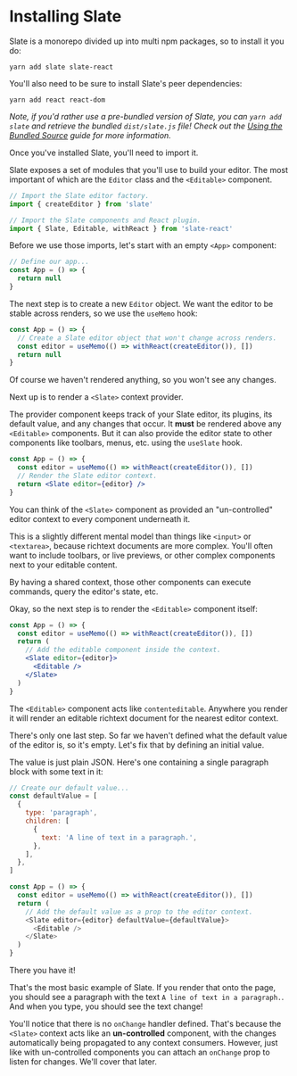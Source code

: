# Installing Slate

Slate is a monorepo divided up into multi npm packages, so to install it you do:

```
yarn add slate slate-react
```

You'll also need to be sure to install Slate's peer dependencies:

```
yarn add react react-dom
```

_Note, if you'd rather use a pre-bundled version of Slate, you can `yarn add slate` and retrieve the bundled `dist/slate.js` file! Check out the [Using the Bundled Source](./using-the-bundled-source.md) guide for more information._

Once you've installed Slate, you'll need to import it.

Slate exposes a set of modules that you'll use to build your editor. The most important of which are the `Editor` class and the `<Editable>` component.

```js
// Import the Slate editor factory.
import { createEditor } from 'slate'

// Import the Slate components and React plugin.
import { Slate, Editable, withReact } from 'slate-react'
```

Before we use those imports, let's start with an empty `<App>` component:

```jsx
// Define our app...
const App = () => {
  return null
}
```

The next step is to create a new `Editor` object. We want the editor to be stable across renders, so we use the `useMemo` hook:

```jsx
const App = () => {
  // Create a Slate editor object that won't change across renders.
  const editor = useMemo(() => withReact(createEditor()), [])
  return null
}
```

Of course we haven't rendered anything, so you won't see any changes.

Next up is to render a `<Slate>` context provider.

The provider component keeps track of your Slate editor, its plugins, its default value, and any changes that occur. It **must** be rendered above any `<Editable>` components. But it can also provide the editor state to other components like toolbars, menus, etc. using the `useSlate` hook.

```jsx
const App = () => {
  const editor = useMemo(() => withReact(createEditor()), [])
  // Render the Slate editor context.
  return <Slate editor={editor} />
}
```

You can think of the `<Slate>` component as provided an "un-controlled" editor context to every component underneath it.

This is a slightly different mental model than things like `<input>` or `<textarea>`, because richtext documents are more complex. You'll often want to include toolbars, or live previews, or other complex components next to your editable content.

By having a shared context, those other components can execute commands, query the editor's state, etc.

Okay, so the next step is to render the `<Editable>` component itself:

```jsx
const App = () => {
  const editor = useMemo(() => withReact(createEditor()), [])
  return (
    // Add the editable component inside the context.
    <Slate editor={editor}>
      <Editable />
    </Slate>
  )
}
```

The `<Editable>` component acts like `contenteditable`. Anywhere you render it will render an editable richtext document for the nearest editor context.

There's only one last step. So far we haven't defined what the default value of the editor is, so it's empty. Let's fix that by defining an initial value.

The value is just plain JSON. Here's one containing a single paragraph block with some text in it:

```js
// Create our default value...
const defaultValue = [
  {
    type: 'paragraph',
    children: [
      {
        text: 'A line of text in a paragraph.',
      },
    ],
  },
]

const App = () => {
  const editor = useMemo(() => withReact(createEditor()), [])
  return (
    // Add the default value as a prop to the editor context.
    <Slate editor={editor} defaultValue={defaultValue}>
      <Editable />
    </Slate>
  )
}
```

There you have it!

That's the most basic example of Slate. If you render that onto the page, you should see a paragraph with the text `A line of text in a paragraph.`. And when you type, you should see the text change!

You'll notice that there is no `onChange` handler defined. That's because the `<Slate>` context acts like an **un-controlled** component, with the changes automatically being propagated to any context consumers. However, just like with un-controlled components you can attach an `onChange` prop to listen for changes. We'll cover that later.

